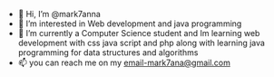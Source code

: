 - 👋 Hi, I’m @mark7anna
- 👀 I’m interested in Web development and java programming
- 🌱 I’m currently a Computer Science student and Im learning web development with css java script and php along with learning java programming for data structures and algorithms
- 📫 you can reach me on my email-mark7ana@gmail.com

<!---
mark7anna/mark7anna is a ✨ special ✨ repository because its `README.md` (this file) appears on your GitHub profile.
You can click the Preview link to take a look at your changes.
--->
